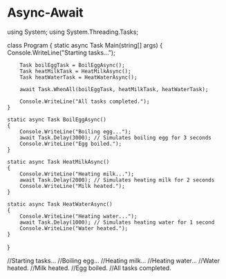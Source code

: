 # Async-Await
using System;
using System.Threading.Tasks;

class Program
{
    static async Task Main(string[] args)
    {
        Console.WriteLine("Starting tasks...");
        
        Task boilEggTask = BoilEggAsync();
        Task heatMilkTask = HeatMilkAsync();
        Task heatWaterTask = HeatWaterAsync();
        
        await Task.WhenAll(boilEggTask, heatMilkTask, heatWaterTask);
        
        Console.WriteLine("All tasks completed.");
    }

    static async Task BoilEggAsync()
    {
        Console.WriteLine("Boiling egg...");
        await Task.Delay(3000); // Simulates boiling egg for 3 seconds
        Console.WriteLine("Egg boiled.");
    }

    static async Task HeatMilkAsync()
    {
        Console.WriteLine("Heating milk...");
        await Task.Delay(2000); // Simulates heating milk for 2 seconds
        Console.WriteLine("Milk heated.");
    }

    static async Task HeatWaterAsync()
    {
        Console.WriteLine("Heating water...");
        await Task.Delay(1000); // Simulates heating water for 1 second
        Console.WriteLine("Water heated.");
    }
}

//Starting tasks...
//Boiling egg...
//Heating milk...
//Heating water...
//Water heated.
//Milk heated.
//Egg boiled.
//All tasks completed.

